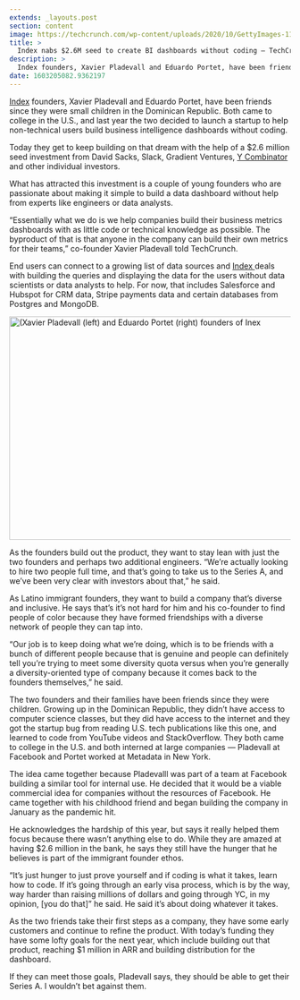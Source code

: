 ```yaml
--- 
extends: _layouts.post 
section: content 
image: https://techcrunch.com/wp-content/uploads/2020/10/GettyImages-1185849291.jpg?w=723 
title: > 
  Index nabs $2.6M seed to create BI dashboards without coding – TechCrunch 
description: > 
  Index founders, Xavier Pladevall and Eduardo Portet, have been friends since they were small children in the Dominican Republic.Both came to college in the U.S., and last year the two decided to launch a startup to help non-technical users build business intelligence dashboards without coding.“Essentially what we do is we help companies build their business metrics dashboards with as little code or technical knowledge as possible.For now, that includes Salesforce and Hubspot for CRM data, Stripe payments data and certain databases from Postgres and MongoDB.As the founders build out the product, they want to stay lean with just the two founders and perhaps two additional engineers. 
date: 1603205082.9362197 
--- 
```

<div><p id="speakable-summary"><a href="https://tryindex.com/beta">Index</a> founders, Xavier Pladevall and Eduardo Portet, have been friends since they were small children in the Dominican Republic. Both came to college in the U.S., and last year the two decided to launch a startup to help non-technical users build business intelligence dashboards without coding.</p>
<p>Today they get to keep building on that dream with the help of a $2.6 million seed investment from David Sacks, Slack, Gradient Ventures, <a class="crunchbase-link" href="https://crunchbase.com/organization/y-combinator" target="_blank">Y Combinator </a> and other individual investors.</p>
<p>What has attracted this investment is a couple of young founders who are passionate about making it simple to build a data dashboard without help from experts like engineers or data analysts.</p><p class="piano-inline-promo"></p>
<p>&#8220;Essentially what we do is we help companies build their business metrics dashboards with as little code or technical knowledge as possible. The byproduct of that is that anyone in the company can build their own metrics for their teams,&#8221; co-founder Xavier Pladevall told TechCrunch.</p>
<p>End users can connect to a growing list of data sources and <a class="crunchbase-link" href="https://crunchbase.com/organization/index-841d" target="_blank">Index </a> deals with building the queries and displaying the data for the users without data scientists or data analysts to help. For now, that includes Salesforce and Hubspot for CRM data, Stripe payments data and certain databases from Postgres and MongoDB.</p>
<p></p><img class="size-large wp-image-2063154" src="https://techcrunch.com/wp-content/uploads/2020/10/teampic.jpeg?w=680" alt="(Xavier Pladevall (left) and Eduardo Portet (right) founders of Inex" width="680" height="399"><p>As the founders build out the product, they want to stay lean with just the two founders and perhaps two additional engineers. &#8220;We&#8217;re actually looking to hire two people full time, and that&#8217;s going to take us to the Series A, and we&#8217;ve been very clear with investors about that,&#8221; he said.</p>
<p>As Latino immigrant founders, they want to build a company that&#8217;s diverse and inclusive. He says that&#8217;s it&#8217;s not hard for him and his co-founder to find people of color because they have formed friendships with a diverse&#160; network of people they can tap into.</p>
<p>&#8220;Our job is to keep doing what we&#8217;re doing, which is to be friends with a bunch of different people because that is genuine and people can definitely tell you&#8217;re trying to meet some diversity quota versus when you&#8217;re generally a diversity-oriented type of company because it comes back to the founders themselves,&#8221; he said.</p>
<p>The two founders and their families have been friends since they were children. Growing up in the Dominican Republic, they didn&#8217;t have access to computer science classes, but they did have access to the internet and they got the startup bug from reading U.S. tech publications like this one, and learned to code from YouTube videos and StackOverflow. They both came to college in the U.S. and both interned at large companies &#8212; Pladevall at Facebook and Portet worked at Metadata in New York.</p>
<p>The idea came together because Pladevalll was part of a team at Facebook building a similar tool for internal use. He decided that it would be a viable commercial idea for companies without the resources of Facebook. He came together with his childhood friend and began building the company in January as the pandemic hit.</p>
<p>He acknowledges the hardship of this year, but says it really helped them focus because there wasn&#8217;t anything else to do. While they are amazed at having $2.6 million in the bank, he says they still have the hunger that he believes is part of the immigrant founder ethos.</p>
<p>&#8220;It&#8217;s just hunger to just prove yourself and if coding is what it takes, learn how to code. If it&#8217;s going through an early visa process, which is by the way, way harder than raising millions of dollars and going through YC, in my opinion, [you do that]&#8221; he said. He said it&#8217;s about doing whatever it takes.</p>
<p>As the two friends take their first steps as a company, they have some early customers and continue to refine the product. With today&#8217;s funding they have some lofty goals for the next year, which include building out that product, reaching $1 million in ARR and building distribution for the dashboard.</p>
<p>If they can meet those goals, Pladevall says, they should be able to get their Series A. I wouldn&#8217;t bet against them.</p>
</div>
